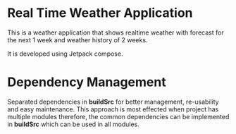 # Real Time Weather Application
This is a weather application that shows realtime weather with forecast for the next 1 week and 
weather history of 2 weeks.

It is developed using Jetpack compose.

# Dependency Management

Separated dependencies in **buildSrc** for better management, re-usability and easy maintenance. 
This approach is most effected when project has multiple modules therefore, the common dependencies 
can be implemented in **buildSrc** which can be used in all modules.